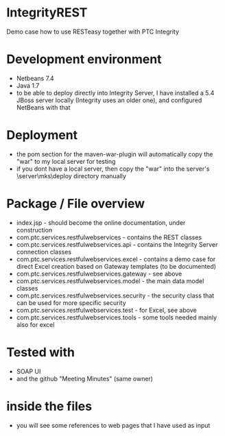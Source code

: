 # IntegrityREST
Demo case how to use RESTeasy together with PTC Integrity

#  Development environment
- Netbeans 7.4
- Java 1.7
- to be able to deploy directly into Integrity Server, I have installed a 5.4 JBoss server locally (Integrity uses an older one), and configured NetBeans with that 

# Deployment
- the pom section for the maven-war-plugin will automatically copy the "war" to my local server for testing
- if you dont have a local server, then copy the "war" into the server's \server\mks\deploy directory manually

# Package / File overview
- index.jsp - should become the online documentation, under construction
- com.ptc.services.restfulwebservices - contains the REST classes
- com.ptc.services.restfulwebservices.api - contains the Integrity Server connection classes
- com.ptc.services.restfulwebservices.excel - contains a demo case for direct Excel creation based on Gateway templates
  (to be documented)
- com.ptc.services.restfulwebservices.gateway - see above
- com.ptc.services.restfulwebservices.model - the main data model classes
- com.ptc.services.restfulwebservices.security - the security class that can be used for more specific security
- com.ptc.services.restfulwebservices.test - for Excel, see above
- com.ptc.services.restfulwebservices.tools - some tools needed mainly also for excel

# Tested with
- SOAP UI
- and the github "Meeting Minutes" (same owner)

# inside the files
- you will see some references to web pages that I have used as input
